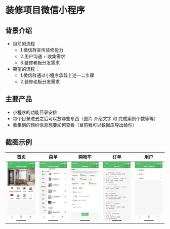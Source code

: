 # 装修项目微信小程序
## 背景介绍
- 目前的流程
    - 1.微信群宣传装修能力 
    - 2.用户沟通 + 收集需求
    - 3.装修老板分发需求
- 期望的流程：
    - 1.微信群通过小程序承载上述一二步骤
    - 2.装修老板分发需求
## 主要产品
- 小程序的功能目录安排
- 每个目录进去之后可以放哪些东西（图片 介绍文字 和 完成案例个数等等）
- 收集到的预约信息想要如何查看（目前我可以数据库导出给你）
## 截图示例
|首页|菜单|购物车|订单|用户|
| - | - | - |- |- |
|<img src="./images/preview/index.jpg" width="300" /> |<img src="./images/preview/menu.jpg" width="300" />|<img src="./images/preview/cart.jpg" width="300" />|<img src="./images/preview/order.jpg" width="300" />|<img src="./images/preview/user.jpg" width="300" />|
